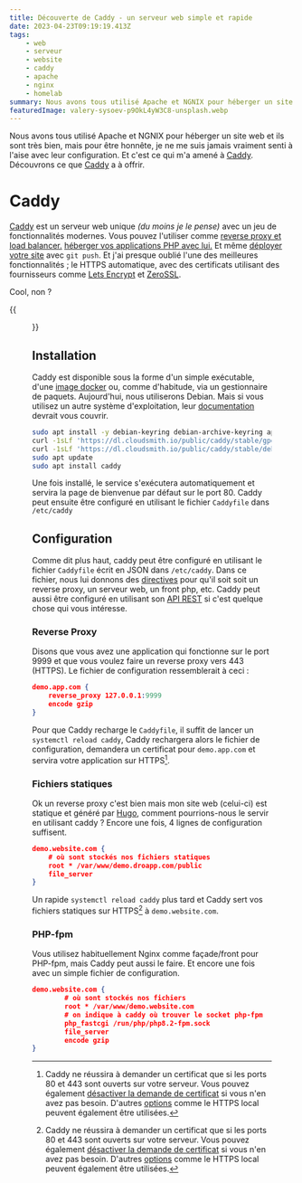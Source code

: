 ```yaml
---
title: Découverte de Caddy - un serveur web simple et rapide
date: 2023-04-23T09:19:19.413Z
tags:
    - web
    - serveur
    - website
    - caddy
    - apache
    - nginx
    - homelab
summary: Nous avons tous utilisé Apache et NGNIX pour héberger un site web et ils sont très bien, mais pour être honnête, je ne me suis jamais vraiment senti à l'aise avec leur configuration. Et c'est ce qui m'a amené à Caddy. Découvrons ce que Caddy a à offrir.
featuredImage: valery-sysoev-p9OkL4yW3C8-unsplash.webp
---
```

Nous avons tous utilisé Apache et NGNIX pour héberger un site web et ils sont très bien, mais pour être honnête, je ne me suis jamais vraiment senti à l'aise avec leur configuration. Et c'est ce qui m'a amené à [Caddy](caddyserver.com/). Découvrons ce que [Caddy](caddyserver.com/) a à offrir.

# Caddy
[Caddy](caddyserver.com/) est un serveur web unique _(du moins je le pense)_ avec un jeu de fonctionnalités modernes. Vous pouvez l'utiliser comme [reverse proxy et load balancer.](https://caddyserver.com/docs/proxy) [héberger vos applications PHP avec lui.](https://caddyserver.com/docs/fastcgi) Et même [déployer votre site](https://caddyserver.com/docs/git) avec ``git push``. Et j'ai presque oublié l'une des meilleures fonctionnalités ; le HTTPS automatique, avec des certificats utilisant des fournisseurs comme [Lets Encrypt](https://letsencrypt.org/) et [ZeroSSL](https://zerossl.com/).
 
Cool, non ?

{{<figure src="/img/bbt-give-it-to-me-amy.gif">}}

## Installation

Caddy est disponible sous la forme d'un simple exécutable, d'une [image docker](https://hub.docker.com/_/caddy) ou, comme d'habitude, via un gestionnaire de paquets. Aujourd'hui, nous utiliserons Debian. Mais si vous utilisez un autre système d'exploitation, leur [documentation](https://caddyserver.com/docs/install) devrait vous couvrir.

```bash
sudo apt install -y debian-keyring debian-archive-keyring apt-transport-https
curl -1sLf 'https://dl.cloudsmith.io/public/caddy/stable/gpg.key' | sudo gpg --dearmor -o /usr/share/keyrings/caddy-stable-archive-keyring.gpg
curl -1sLf 'https://dl.cloudsmith.io/public/caddy/stable/debian.deb.txt' | sudo tee /etc/apt/sources.list.d/caddy-stable.list
sudo apt update
sudo apt install caddy
```

Une fois installé, le service s'exécutera automatiquement et servira la page de bienvenue par défaut sur le port 80. Caddy peut ensuite être configuré en utilisant le fichier ```Caddyfile``` dans ```/etc/caddy```

## Configuration

Comme dit plus haut, caddy peut être configuré en utilisant le fichier ```Caddyfile``` écrit en JSON dans ```/etc/caddy```. Dans ce fichier, nous lui donnons des [directives](https://caddyserver.com/docs/caddyfile/directives) pour qu'il soit soit un reverse proxy, un serveur web, un front php, etc. Caddy peut aussi être configuré en utilisant son [API REST](https://caddyserver.com/docs/api) si c'est quelque chose qui vous intéresse.

### Reverse Proxy

Disons que vous avez une application qui fonctionne sur le port 9999 et que vous voulez faire un reverse proxy vers 443 (HTTPS). Le fichier de configuration ressemblerait à ceci :

```json
demo.app.com {
    reverse_proxy 127.0.0.1:9999
    encode gzip
}
```

Pour que Caddy recharge le ```Caddyfile```, il suffit de lancer un ```systemctl reload caddy```, Caddy rechargera alors le fichier de configuration, demandera un certificat pour ```demo.app.com``` et servira votre application sur HTTPS[^HTTPS].

### Fichiers statiques

Ok un reverse proxy c'est bien mais mon site web (celui-ci) est statique et généré par [Hugo](gohugo.io), comment pourrions-nous le servir en utilisant caddy ? Encore une fois, 4 lignes de configuration suffisent.

```json
demo.website.com {
    # où sont stockés nos fichiers statiques
    root * /var/www/demo.droapp.com/public
    file_server 
}
```

Un rapide ```systemctl reload caddy``` plus tard et Caddy sert vos fichiers statiques sur HTTPS[^HTTPS] à ```demo.website.com```.

[^HTTPS]: Caddy ne réussira à demander un certificat que si les ports 80 et 443 sont ouverts sur votre serveur. Vous pouvez également [désactiver la demande de certificat](https://caddyserver.com/docs/automatic-https#activation) si vous n'en avez pas besoin. D'autres [options](https://caddyserver.com/docs/automatic-https) comme le HTTPS local peuvent également être utilisées.

### PHP-fpm

Vous utilisez habituellement Nginx comme façade/front pour PHP-fpm, mais Caddy peut aussi le faire. Et encore une fois avec un simple fichier de configuration.

```json
demo.website.com {
        # où sont stockés nos fichiers
        root * /var/www/demo.website.com
        # on indique à caddy où trouver le socket php-fpm
	    php_fastcgi /run/php/php8.2-fpm.sock	
        file_server
        encode gzip
}